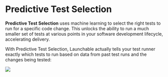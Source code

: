 # Predictive Test Selection

**Predictive Test Selection** uses machine learning to select the right tests to run for a specific code change. This unlocks the ability to run a much smaller set of tests at various points in your software development lifecycle, accelerating delivery.

With Predictive Test Selection, Launchable actually tells your test runner exactly which tests to run based on data from past test runs and the changes being tested:

![](<../../../.gitbook/assets/subsetting-diagram (2) (2).png>)

